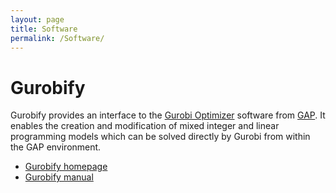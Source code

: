 ```yaml
---
layout: page
title: Software
permalink: /Software/
---
```


# Gurobify

Gurobify provides an interface to the [Gurobi Optimizer](http://www.gurobi.com) software from [GAP](https://www.gap-system.org). It enables the creation and modification of mixed integer and linear programming models which can be solved directly by Gurobi from within the GAP environment.

* [Gurobify homepage](http://www.jesselansdown.com/Gurobify/)
* [Gurobify manual](http://www.jesselansdown.com/Gurobify/doc/manual.pdf)

